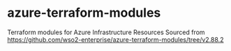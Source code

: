 # azure-terraform-modules
Terraform modules for Azure Infrastructure Resources
Sourced from https://github.com/wso2-enterprise/azure-terraform-modules/tree/v2.88.2
